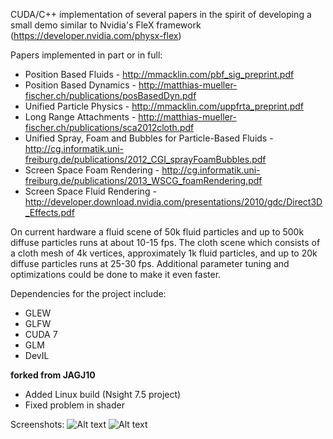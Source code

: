 

CUDA/C++ implementation of several papers in the spirit of developing a small demo similar to Nvidia's FleX framework (https://developer.nvidia.com/physx-flex)

Papers implemented in part or in full:
  - Position Based Fluids - http://mmacklin.com/pbf_sig_preprint.pdf
  - Position Based Dynamics - http://matthias-mueller-fischer.ch/publications/posBasedDyn.pdf
  - Unified Particle Physics - http://mmacklin.com/uppfrta_preprint.pdf
  - Long Range Attachments - http://matthias-mueller-fischer.ch/publications/sca2012cloth.pdf
  - Unified Spray, Foam and Bubbles for Particle-Based Fluids - http://cg.informatik.uni-freiburg.de/publications/2012_CGI_sprayFoamBubbles.pdf
  - Screen Space Foam Rendering - http://cg.informatik.uni-freiburg.de/publications/2013_WSCG_foamRendering.pdf
  - Screen Space Fluid Rendering - http://developer.download.nvidia.com/presentations/2010/gdc/Direct3D_Effects.pdf
  
On current hardware a fluid scene of 50k fluid particles and up to 500k diffuse particles runs at about 10-15 fps. The cloth scene which consists of a cloth mesh of 4k vertices, approximately 1k fluid particles, and up to 20k diffuse particles runs at 25-30 fps. Additional parameter tuning and optimizations could be done to make it even faster.

Dependencies for the project include:
  - GLEW
  - GLFW
  - CUDA 7
  - GLM
  - DevIL

**forked from JAGJ10**
  - Added Linux build (Nsight 7.5 project)
  - Fixed problem in shader


Screenshots:
![Alt text](/PositionBasedFluids/fluid.png?raw=true "Fluid Scene")
![Alt text](/PositionBasedFluids/cloth.png?raw=true "Cloth Scene")

